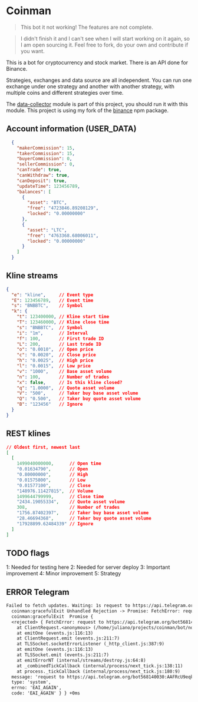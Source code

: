 # Coinman

> This bot it not working! The features are not complete.

> I didn't finish it and I can't see when I will start working on it again, so I am open sourcing it. Feel free to fork, do your own and contribute if you want.

This is a bot for cryptocurrency and stock market. There is an API done for Binance.

Strategies, exchanges and data source are all independent. You can run one exchange under one strategy and another with another strategy, with multiple coins and different strategies over time.

The [data-collector](https://github.com/jpenna/data-collector) module is part of this project, you should run it with this module. This project is using my fork of the [binance](https://github.com/jpenna/binance) npm package.

## Account information (USER_DATA)

```json
  {
    "makerCommission": 15,
    "takerCommission": 15,
    "buyerCommission": 0,
    "sellerCommission": 0,
    "canTrade": true,
    "canWithdraw": true,
    "canDeposit": true,
    "updateTime": 123456789,
    "balances": [
      {
        "asset": "BTC",
        "free": "4723846.89208129",
        "locked": "0.00000000"
      },
      {
        "asset": "LTC",
        "free": "4763368.68006011",
        "locked": "0.00000000"
      }
    ]
  }
```

## Kline streams

```json
{
  "e": "kline",     // Event type
  "E": 123456789,   // Event time
  "s": "BNBBTC",    // Symbol
  "k": {
    "t": 123400000, // Kline start time
    "T": 123460000, // Kline close time
    "s": "BNBBTC",  // Symbol
    "i": "1m",      // Interval
    "f": 100,       // First trade ID
    "L": 200,       // Last trade ID
    "o": "0.0010",  // Open price
    "c": "0.0020",  // Close price
    "h": "0.0025",  // High price
    "l": "0.0015",  // Low price
    "v": "1000",    // Base asset volume
    "n": 100,       // Number of trades
    "x": false,     // Is this kline closed?
    "q": "1.0000",  // Quote asset volume
    "V": "500",     // Taker buy base asset volume
    "Q": "0.500",   // Taker buy quote asset volume
    "B": "123456"   // Ignore
  }
}
```

## REST klines

```json
// Oldest first, newest last
[
  [
    1499040000000,      // Open time
    "0.01634790",       // Open
    "0.80000000",       // High
    "0.01575800",       // Low
    "0.01577100",       // Close
    "148976.11427815",  // Volume
    1499644799999,      // Close time
    "2434.19055334",    // Quote asset volume
    308,                // Number of trades
    "1756.87402397",    // Taker buy base asset volume
    "28.46694368",      // Taker buy quote asset volume
    "17928899.62484339" // Ignore
  ]
]
```

## TODO flags

1: Needed for testing here
2: Needed for server deploy
3: Important improvement
4: Minor improvement
5: Strategy


## ERROR Telegram

```txt
Failed to fetch updates. Waiting: 1s request to https://api.telegram.org/bot568140030:AAFRcU9eqk8Za2nhWh4RyZJn3ldqKF4idPM/getUpdates?offset=0&limit=100&timeout=30 failed, reason: getaddrinfo EAI_AGAIN api.telegram.org:443
  coinman:gracefulExit Unhandled Rejection -> Promise: FetchError: request to https://api.telegram.org/bot568140030:AAFRcU9eqk8Za2nhWh4RyZJn3ldqKF4idPM/sendMessage failed, reason: getaddrinfo EAI_AGAIN api.telegram.org:443
  coinman:gracefulExit  Promise {
  <rejected> { FetchError: request to https://api.telegram.org/bot568140030:AAFRcU9eqk8Za2nhWh4RyZJn3ldqKF4idPM/sendMessage failed, reason: getaddrinfo EAI_AGAIN api.telegram.org:443
    at ClientRequest.<anonymous> (/home/juliano/projects/coinman/bot/node_modules/node-fetch/lib/index.js:1393:11)
    at emitOne (events.js:116:13)
    at ClientRequest.emit (events.js:211:7)
    at TLSSocket.socketErrorListener (_http_client.js:387:9)
    at emitOne (events.js:116:13)
    at TLSSocket.emit (events.js:211:7)
    at emitErrorNT (internal/streams/destroy.js:64:8)
    at _combinedTickCallback (internal/process/next_tick.js:138:11)
    at process._tickCallback (internal/process/next_tick.js:180:9)
  message: 'request to https://api.telegram.org/bot568140030:AAFRcU9eqk8Za2nhWh4RyZJn3ldqKF4idPM/sendMessage failed, reason: getaddrinfo EAI_AGAIN api.telegram.org:443',
  type: 'system',
  errno: 'EAI_AGAIN',
  code: 'EAI_AGAIN' } } +0ms
```
